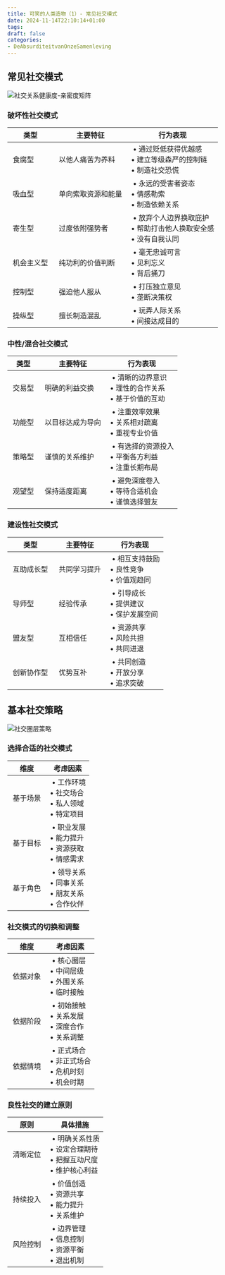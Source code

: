 ```yaml
---
title: 可笑的人类造物（1）- 常见社交模式
date: 2024-11-14T22:10:14+01:00
tags: 
draft: false
categories:
- DeAbsurditeitvanOnzeSamenleving
---
```


## 常见社交模式
![社交关系健康度-亲密度矩阵](/post/generalsocialpattern/svgviewer-png-output.png)

### 破坏性社交模式
| 类型 | 主要特征 | 行为表现 |
|-----|---------|---------|
| 食腐型 | 以他人痛苦为养料 | • 通过贬低获得优越感<br>• 建立等级森严的控制链<br>• 制造社交恐慌 |
| 吸血型 | 单向索取资源和能量 | • 永远的受害者姿态<br>• 情感勒索<br>• 制造依赖关系 |
| 寄生型 | 过度依附强势者 | • 放弃个人边界换取庇护<br>• 帮助打击他人换取安全感<br>• 没有自我认同 |
| 机会主义型 | 纯功利的价值判断 | • 毫无忠诚可言<br>• 见利忘义<br>• 背后捅刀 |
| 控制型 | 强迫他人服从 | • 打压独立意见<br>• 垄断决策权 |
| 操纵型 | 擅长制造混乱 | • 玩弄人际关系<br>• 间接达成目的 |

### 中性/混合社交模式
|  类型   |  主要特征      | 行为表现                                  |
| ----- | ---------- | ------------------------------------- |
|  交易型  |  明确的利益交换   |  • 清晰的边界意识<br>• 理性的合作关系<br>• 基于价值的互动  |
|  功能型  |  以目标达成为导向  |  • 注重效率效果<br>• 关系相对疏离<br>• 重视专业价值     |
|  策略型  |  谨慎的关系维护   |  • 有选择的资源投入<br>• 平衡各方利益<br>• 注重长期布局   |
|  观望型  |  保持适度距离    |  • 避免深度卷入<br>• 等待合适机会<br>• 谨慎选择盟友     |

### 建设性社交模式
|  类型     |  主要特征    |  行为表现                           |
| ------- | -------- | ------------------------------- |
|  互助成长型  |  共同学习提升  |  • 相互支持鼓励<br>• 良性竞争<br>• 价值观趋同  |
|  导师型    |  经验传承    |  • 引导成长<br>• 提供建议<br>• 保护发展空间   |
|  盟友型    |  互相信任    |  • 资源共享<br>• 风险共担<br>• 共同进退     |
|  创新协作型  |  优势互补    |  • 共同创造<br>• 开放分享<br>• 追求突破     |

## 基本社交策略
![社交圈层策略](/post/generalsocialpattern/circle.png?width=50%)

### 选择合适的社交模式
|  维度    |  考虑因素                                  |
| ------ | -------------------------------------- |
|  基于场景  |  • 工作环境<br>• 社交场合<br>• 私人领域<br>• 特定项目  |
|  基于目标  |  • 职业发展<br>• 能力提升<br>• 资源获取<br>• 情感需求  |
|  基于角色  |  • 领导关系<br>• 同事关系<br>• 朋友关系<br>• 合作伙伴  |

### 社交模式的切换和调整
|  维度    |  考虑因素                                   |
| ------ | --------------------------------------- |
|  依据对象  |  • 核心圈层<br>• 中间层级<br>• 外围关系<br>• 临时接触   |
|  依据阶段  |  • 初始接触<br>• 关系发展<br>• 深度合作<br>• 关系调整   |
|  依据情境  |  • 正式场合<br>• 非正式场合<br>• 危机时刻<br>• 机会时期  |

### 良性社交的建立原则
|  原则    |  具体措施                                          |
| ------ | ---------------------------------------------- |
|  清晰定位  |  • 明确关系性质<br>• 设定合理期待<br>• 把握互动尺度<br>• 维护核心利益  |
|  持续投入  |  • 价值创造<br>• 资源共享<br>• 能力提升<br>• 关系维护          |
|  风险控制  |  • 边界管理<br>• 信息控制<br>• 资源平衡<br>• 退出机制          |